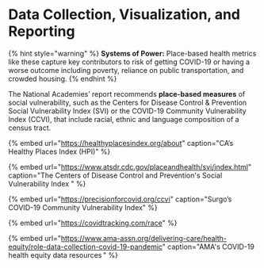 # Data Collection, Visualization, and Reporting

{% hint style="warning" %}
**Systems of Power:** Place-based health metrics like these capture key contributors to risk of getting COVID-19 or having a worse outcome including poverty, reliance on public transportation, and crowded housing.
{% endhint %}

The National Academies’ report recommends **place-based measures** of social vulnerability, such as the Centers for Disease Control & Prevention Social Vulnerability Index \(SVI\) or the COVID-19 Community Vulnerability Index \(CCVI\), that include racial, ethnic and language composition of a census tract. 

{% embed url="https://healthyplacesindex.org/about" caption="CA’s Healthy Places Index \(HPI\)" %}

{% embed url="https://www.atsdr.cdc.gov/placeandhealth/svi/index.html" caption="The Centers of Disease Control and Prevention\'s Social Vulnerability Index  " %}

{% embed url="https://precisionforcovid.org/ccvi" caption="Surgo’s COVID-19 Community Vulnerability Index" %}

{% embed url="https://covidtracking.com/race" %}

{% embed url="https://www.ama-assn.org/delivering-care/health-equity/role-data-collection-covid-19-pandemic" caption="AMA\'s COVID-19  health equity data resources " %}



